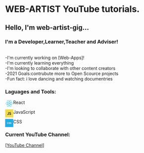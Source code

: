 # WEB-ARTIST YouTube tutorials.

## Hello, I'm web-artist-gig...

### I'm a Developer,Learner,Teacher and Adviser!
<br/>
-I'm currently working on [Web-Apps]!
<br/>
-I'm currently learning everything
<br/>
-I'm looking to collaborate with other content creators
<br/>
-2021 Goals:contrubute more to Open Scource projects
<br/>
-Fun fact: i love dancing and watching documentries
<br/>

### Laguages and Tools:
<img align="left" alt="Sass" width="26px" src="https://github.com/Web-Artist-gig/Web-Artist-gig/blob/main/img/584830f5cef1014c0b5e4aa1.png"/><span>React</span>

<img align="left" alt="Sass" width="26px" src="https://github.com/Web-Artist-gig/Web-Artist-gig/blob/main/img/javascript.png"/><span>JavaScript</span>

<img align="left" alt="Sass" width="26px" src="https://github.com/Web-Artist-gig/Web-Artist-gig/blob/main/img/css.png"/><span>CSS</span>

### Current YouTube Channel:
[<a href="https://youtube.com/channel/UCdFkTftKaGMzGDewsHgvoyg">YouTube Channel</a>]

